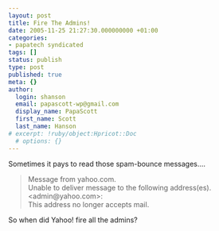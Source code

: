 ```yaml
---
layout: post
title: Fire The Admins!
date: 2005-11-25 21:27:30.000000000 +01:00
categories:
- papatech syndicated
tags: []
status: publish
type: post
published: true
meta: {}
author:
  login: shanson
  email: papascott-wp@gmail.com
  display_name: PapaScott
  first_name: Scott
  last_name: Hanson
# excerpt: !ruby/object:Hpricot::Doc
  # options: {}
---
```

<p>Sometimes it pays to read those spam-bounce messages....</p>
<blockquote><p>Message from  yahoo.com.<br />
Unable to deliver message to the following address(es).<br />
&lt;admin@yahoo.com&gt;:<br />
This address no longer accepts mail.</p></blockquote>
<p>So when did Yahoo! fire all the admins?</p>
